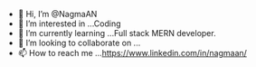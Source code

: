 - 👋 Hi, I’m @NagmaAN
- 👀 I’m interested in ...Coding
- 🌱 I’m currently learning ...Full stack MERN developer.
- 💞️ I’m looking to collaborate on ...
- 📫 How to reach me ...https://www.linkedin.com/in/nagmaan/

<!---
NagmaAN/NagmaAN is a ✨ special ✨ repository because its `README.md` (this file) appears on your GitHub profile.
You can click the Preview link to take a look at your changes.
--->
